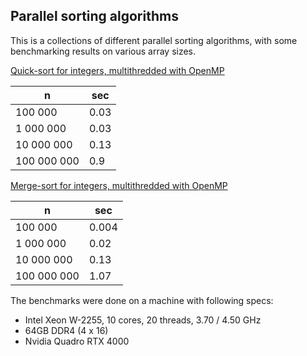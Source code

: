 ## Parallel sorting algorithms

This is a collections of different parallel sorting algorithms, with some benchmarking results on 
various array sizes.

[Quick-sort for integers, multithredded with OpenMP](./quick-sort)

| n           | sec     |
| ----------- | ------- |
| 100 000     | 0.03    |
| 1 000 000   | 0.03    |
| 10 000 000  | 0.13    |
| 100 000 000 | 0.9     |

[Merge-sort for integers, multithredded with OpenMP](./merge-sort)

| n           | sec     |
| ----------- | ------- |
| 100 000     | 0.004   |
| 1 000 000   | 0.02    |
| 10 000 000  | 0.13    |
| 100 000 000 | 1.07    |

The benchmarks were done on a machine with following specs:

- Intel Xeon W-2255, 10 cores, 20 threads, 3.70 / 4.50 GHz
- 64GB DDR4 (4 x 16)
- Nvidia Quadro RTX 4000
